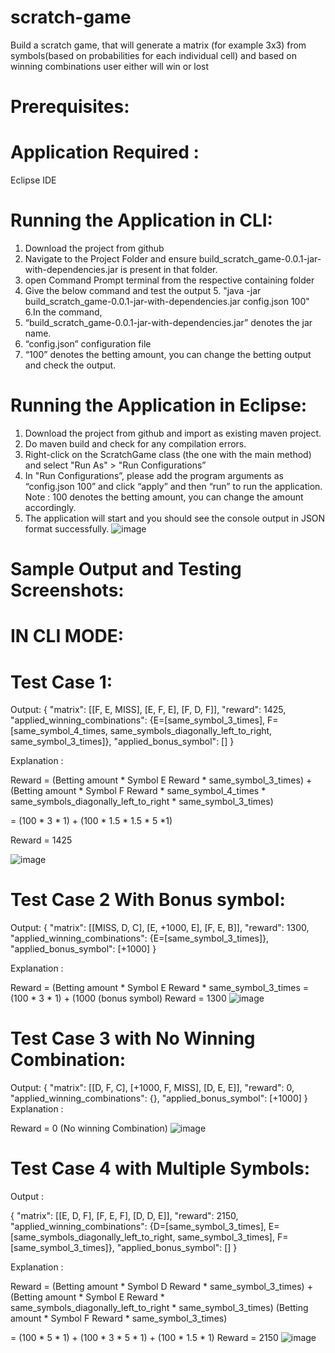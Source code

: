 # scratch-game
Build a scratch game, that will generate a matrix (for example 3x3) from symbols(based on probabilities for each individual cell) and based on winning combinations user either will win or lost

# Prerequisites:
# Application Required :
Eclipse IDE
# Running the Application in CLI:
1. Download the project from github
2. Navigate to the Project Folder and ensure build_scratch_game-0.0.1-jar-with-dependencies.jar is present in that folder.
3. open Command Prompt terminal from the respective containing folder
4. Give the below command and test the output
                   5. "java -jar build_scratch_game-0.0.1-jar-with-dependencies.jar config.json 100"
6.In the command,
1.	“build_scratch_game-0.0.1-jar-with-dependencies.jar” denotes the jar name.
2.	“config.json” configuration file 
3.	“100” denotes the betting amount, you can change the betting output and check the output.
# Running the Application in Eclipse:
1. Download the project from github and import as existing maven project.
2. Do maven build and check for any compilation errors.
3. Right-click on the ScratchGame class (the one with the main method) and select "Run As" > "Run Configurations”
4. In "Run Configurations”, please add the program arguments as “config.json 100” and click “apply” and then “run” to run the application. 
Note : 100 denotes the betting amount, you can change the amount accordingly.
5. The application will start and you should see the console output in JSON format successfully.
![image](https://github.com/RagapriyaC/scratch-game/assets/157902475/59933920-bf5b-44ef-93a3-955ffd7c90d5)

# Sample Output and Testing Screenshots:
# IN CLI MODE:
# Test Case 1:
Output:
{
"matrix": [[F, E, MISS], [E, F, E], [F, D, F]],
"reward": 1425,
"applied_winning_combinations": {E=[same_symbol_3_times], F=[same_symbol_4_times, same_symbols_diagonally_left_to_right, same_symbol_3_times]},
"applied_bonus_symbol": []
}

Explanation :

Reward = (Betting amount * Symbol E Reward * same_symbol_3_times) + 
(Betting amount * Symbol F Reward * same_symbol_4_times * same_symbols_diagonally_left_to_right * same_symbol_3_times)

= (100 * 3 * 1) + (100 * 1.5 * 1.5 * 5 *1)

Reward = 1425

![image](https://github.com/RagapriyaC/scratch-game/assets/157902475/605c7b37-5043-4380-a66b-fb342b9741c9)

# Test Case 2 With Bonus symbol:
Output:
{
"matrix": [[MISS, D, C], [E, +1000, E], [F, E, B]],
"reward": 1300,
"applied_winning_combinations": {E=[same_symbol_3_times]},
"applied_bonus_symbol": [+1000]
}

Explanation :

Reward = (Betting amount * Symbol E Reward * same_symbol_3_times
= (100 * 3 * 1) + (1000 (bonus symbol)
Reward = 1300
![image](https://github.com/RagapriyaC/scratch-game/assets/157902475/a695e9d9-09b2-43df-8a38-ad2446a06735)

# Test Case 3 with No Winning Combination:
Output:
{
"matrix": [[D, F, C], [+1000, F, MISS], [D, E, E]],
"reward": 0,
"applied_winning_combinations": {},
"applied_bonus_symbol": [+1000]
}
Explanation :

Reward = 0 (No winning Combination)
![image](https://github.com/RagapriyaC/scratch-game/assets/157902475/2672e335-540c-4926-a73e-9447da0546e9)

# Test Case 4 with Multiple Symbols:
Output :

{
"matrix": [[E, D, F], [F, E, F], [D, D, E]],
"reward": 2150,
"applied_winning_combinations": {D=[same_symbol_3_times], E=[same_symbols_diagonally_left_to_right, same_symbol_3_times], F=[same_symbol_3_times]},
"applied_bonus_symbol": []
}

Explanation :

Reward = (Betting amount * Symbol D Reward * same_symbol_3_times) +
(Betting amount * Symbol E Reward * same_symbols_diagonally_left_to_right * same_symbol_3_times)
(Betting amount * Symbol F Reward * same_symbol_3_times)

= (100 * 5 * 1) + (100 * 3 * 5 * 1) + (100 * 1.5 * 1) 
Reward = 2150
![image](https://github.com/RagapriyaC/scratch-game/assets/157902475/d3712372-3e12-4c68-b349-7dc051f601a1)

